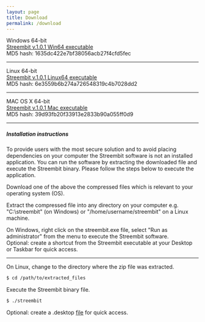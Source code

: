 ```yaml
---
layout: page
title: Download
permalink: /download
---
```


Windows 64-bit    
[Streembit v.1.0.1 Win64 executable](http://streembit.github.io/downloads/streembit_win64.zip)  
MD5 hash: 1635dc422e7bf38056acb27f4cfd5fec 

--------

Linux 64-bit    
[Streembit v.1.0.1 Linux64 executable](http://streembit.github.io/downloads/streembit_linux64.zip)    
MD5 hash: 6e3559b6b274a726548319c4b7028dd2

--------

MAC OS X 64-bit    
[Streembit v.1.0.1 Mac executable](http://streembit.github.io/downloads/streembit_macosx64.zip)    
MD5 hash: 39d93fb20f33913e2833b90a055ff0d9

--------

##### Installation instructions
To provide users with the most secure solution and to avoid placing dependencies on your computer the Streembit software is not an installed application. You can run the software by extracting the downloaded file and execute the Streembit binary. Please follow the steps below to execute the application.

Download one of the above the compressed files which is relevant to your operating system (OS).

Extract the compressed file into any directory on your computer e.g. "C:\streembit" (on Windows) or "/home/username/streembit" on a Linux machine.

On Windows, right click on the streembit.exe file, select "Run as administrator" from the menu to execute the Streembit software.   
Optional: create a shortcut from the Streembit executable at your Desktop or Taskbar for quick access.

------

On Linux, change to the directory where the zip file was extracted.       
```bash   
$ cd /path/to/extracted_files
 ```     
Execute the Streembit binary file.      
```bash    
$ ./streembit
```   

Optional: create a .desktop [file](https://wiki.archlinux.org/index.php/Desktop_entries) for quick access.

